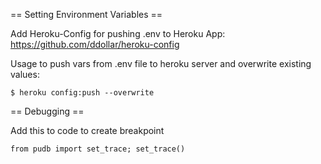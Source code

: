 
== Setting Environment Variables ==

Add Heroku-Config for pushing .env to Heroku App: https://github.com/ddollar/heroku-config

Usage to push vars from .env file to heroku server and overwrite existing values:

	$ heroku config:push --overwrite

== Debugging ==

Add this to code to create breakpoint

	from pudb import set_trace; set_trace()
